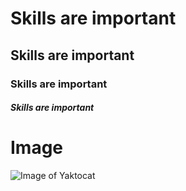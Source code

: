 # Skills are important

## Skills are important

### Skills are important

##### Skills are important

# Image
![Image of Yaktocat](https://octodex.github.com/images/yaktocat.png)
